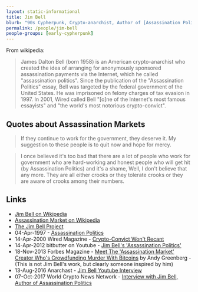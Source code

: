 ```yaml
---
layout: static-informational
title: Jim Bell
blurb: "90s Cypherpunk, Crypto-anarchist, Author of [Assassination Politics](http://cryptome.org/ap.htm)"
permalink: /people/jim-bell
people-groups: [early-cypherpunk]
---
```


From wikipedia:

> James Dalton Bell (born 1958) is an American crypto-anarchist who created the idea of arranging for anonymously sponsored assassination payments via the Internet, which he called "assassination politics". Since the publication of the "Assassination Politics" essay, Bell was targeted by the federal government of the United States. He was imprisoned on felony charges of tax evasion in 1997. In 2001, Wired called Bell "[o]ne of the Internet's most famous essayists" and "the world's most notorious crypto-convict".

## Quotes about Assassination Markets

> If they continue to work for the government, they deserve it. My suggestion to these people is to quit now and hope for mercy.

> I once believed it's too bad that there are a lot of people who work for government who are hard-working and honest people who will get hit (by Assassination Politics) and it's a shame, Well, I don't believe that any more. They are all either crooks or they tolerate crooks or they are aware of crooks among their numbers.

## Links

* [Jim Bell on Wikipedia](https://en.wikipedia.org/wiki/Jim_Bell)
* [Assassination Market on Wikipedia](https://en.wikipedia.org/wiki/Assassination_market)
* [The Jim Bell Project](https://jimbellproject.org)
* 04-Apr-1997 - [Assassination Politics](http://cryptome.org/ap.htm)
* 14-Apr-2000 Wired Magazine - [Crypto-Convict Won't Recant](https://www.wired.com/2000/04/crypto-convict-wont-recant/)
* 14-Apr-2012 bitbutter on Youtube - [Jim Bell's 'Assassination Politics'](https://www.youtube.com/watch?v=iT5c8eklvZk)
* 18-Nov-2013 Forbes Magazine - [Meet The 'Assassination Market' Creator Who's Crowdfunding Murder With Bitcoins](https://www.forbes.com/sites/andygreenberg/2013/11/18/meet-the-assassination-market-creator-whos-crowdfunding-murder-with-bitcoins/#7a17e37b3d9b) by Andy Greenberg - (This is not Jim Bell's work, but clearly someone inspired by him)
* 13-Aug-2016 Anarchast - [Jim Bell Youtube Interview](https://www.youtube.com/watch?v=t0YfUGKlBIQ)
* 07-Oct-2017 World Crypto News Network - [Interview with Jim Bell, Author of Assassination Politics](https://www.youtube.com/watch?v=4KLqi1v2zSE)
